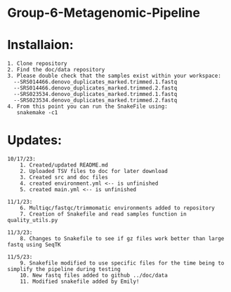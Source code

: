 # Group-6-Metagenomic-Pipeline

# Installaion:
    1. Clone repository 
    2. Find the doc/data repository
    3. Please double check that the samples exist within your workspace:
      --SRS014466.denovo_duplicates_marked.trimmed.1.fastq
      --SRS014466.denovo_duplicates_marked.trimmed.2.fastq
      --SRS023534.denovo_duplicates_marked.trimmed.1.fastq
      --SRS023534.denovo_duplicates_marked.trimmed.2.fastq
    4. From this point you can run the SnakeFile using:
       snakemake -c1

# Updates:
    10/17/23: 
        1. Created/updated README.md
        2. Uploaded TSV files to doc for later download
        3. Created src and doc files
        4. created environment.yml <-- is unfinished
        5. created main.yml <-- is unfinished 
        
    11/1/23:
        6. Multiqc/fastqc/trimmomatic environments added to repository
        7. Creation of Snakefile and read samples function in quality_utils.py
        
    11/3/23:
        8. Changes to Snakefile to see if gz files work better than large fastq using SeqTK
        
    11/5/23:
        9. Snakefile modified to use specific files for the time being to simplify the pipeline during testing
        10. New fastq files added to github ../doc/data
        11. Modified snakefile added by Emily!

